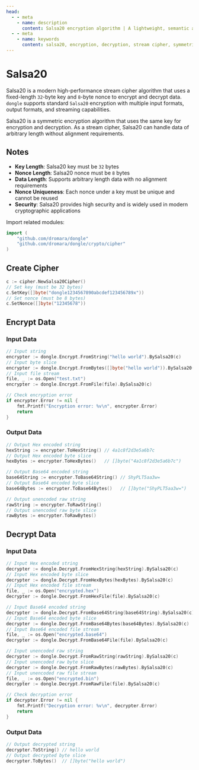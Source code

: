 ```yaml
---
head:
  - - meta
    - name: description
      content: Salsa20 encryption algorithm | A lightweight, semantic and developer-friendly golang encoding & crypto library
  - - meta
    - name: keywords
      content: salsa20, encryption, decryption, stream cipher, symmetric encryption
---
```


# Salsa20

Salsa20 is a modern high-performance stream cipher algorithm that uses a fixed-length `32`-byte key and `8`-byte nonce to encrypt and decrypt data. `dongle` supports standard `Salsa20` encryption with multiple input formats, output formats, and streaming capabilities.

Salsa20 is a symmetric encryption algorithm that uses the same key for encryption and decryption. As a stream cipher, Salsa20 can handle data of arbitrary length without alignment requirements.

## Notes

- **Key Length**: Salsa20 key must be `32` bytes
- **Nonce Length**: Salsa20 nonce must be `8` bytes
- **Data Length**: Supports arbitrary length data with no alignment requirements
- **Nonce Uniqueness**: Each nonce under a key must be unique and cannot be reused
- **Security**: Salsa20 provides high security and is widely used in modern cryptographic applications

Import related modules:
```go
import (
    "github.com/dromara/dongle"
    "github.com/dromara/dongle/crypto/cipher"
)
```

## Create Cipher

```go
c := cipher.NewSalsa20Cipher()
// Set key (must be 32 bytes)
c.SetKey([]byte("dongle1234567890abcdef123456789x"))
// Set nonce (must be 8 bytes)
c.SetNonce([]byte("12345678"))
```

## Encrypt Data

### Input Data

```go
// Input string
encrypter := dongle.Encrypt.FromString("hello world").BySalsa20(c)
// Input byte slice
encrypter := dongle.Encrypt.FromBytes([]byte("hello world")).BySalsa20(c)
// Input file stream
file, _ := os.Open("test.txt")
encrypter := dongle.Encrypt.FromFile(file).BySalsa20(c)

// Check encryption error
if encrypter.Error != nil {
	fmt.Printf("Encryption error: %v\n", encrypter.Error)
	return
}
```

### Output Data

```go
// Output Hex encoded string
hexString := encrypter.ToHexString() // 4a1c8f2d3e5a6b7c
// Output Hex encoded byte slice
hexBytes := encrypter.ToHexBytes()   // []byte("4a1c8f2d3e5a6b7c")

// Output Base64 encoded string
base64String := encrypter.ToBase64String() // ShyPLT5aa3w=
// Output Base64 encoded byte slice
base64Bytes := encrypter.ToBase64Bytes()   // []byte("ShyPLT5aa3w=")

// Output unencoded raw string
rawString := encrypter.ToRawString()
// Output unencoded raw byte slice
rawBytes := encrypter.ToRawBytes()
```

## Decrypt Data

### Input Data

```go
// Input Hex encoded string
decrypter := dongle.Decrypt.FromHexString(hexString).BySalsa20(c)
// Input Hex encoded byte slice
decrypter := dongle.Decrypt.FromHexBytes(hexBytes).BySalsa20(c)
// Input Hex encoded file stream
file, _ := os.Open("encrypted.hex")
decrypter := dongle.Decrypt.FromHexFile(file).BySalsa20(c)

// Input Base64 encoded string
decrypter := dongle.Decrypt.FromBase64String(base64String).BySalsa20(c)
// Input Base64 encoded byte slice
decrypter := dongle.Decrypt.FromBase64Bytes(base64Bytes).BySalsa20(c)
// Input Base64 encoded file stream
file, _ := os.Open("encrypted.base64")
decrypter := dongle.Decrypt.FromBase64File(file).BySalsa20(c)

// Input unencoded raw string
decrypter := dongle.Decrypt.FromRawString(rawString).BySalsa20(c)
// Input unencoded raw byte slice
decrypter := dongle.Decrypt.FromRawBytes(rawBytes).BySalsa20(c)
// Input unencoded raw file stream
file, _ := os.Open("encrypted.bin") 
decrypter := dongle.Decrypt.FromRawFile(file).BySalsa20(c)

// Check decryption error
if decrypter.Error != nil {
	fmt.Printf("Decryption error: %v\n", decrypter.Error)
	return
}
```

### Output Data

```go
// Output decrypted string
decrypter.ToString() // hello world
// Output decrypted byte slice
decrypter.ToBytes()  // []byte("hello world")
```



